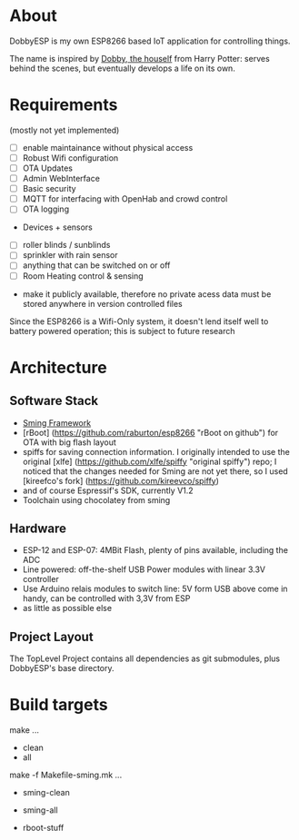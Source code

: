 # About
DobbyESP is my own ESP8266 based IoT application for controlling things.

The name is inspired by [Dobby, the houself](http://harrypotter.wikia.com/wiki/Dobby) from Harry Potter: serves behind the scenes, but eventually develops a life on its own.

# Requirements
(mostly not yet implemented)
* [ ] enable maintainance without physical access
* [ ] Robust Wifi configuration
* [ ] OTA Updates
* [ ] Admin WebInterface
* [ ] Basic security
* [ ] MQTT for interfacing with OpenHab and crowd control
* [ ] OTA logging
* Devices + sensors
 * [ ] roller blinds / sunblinds
 * [ ] sprinkler with rain sensor
 * [ ] anything that can be switched on or off
 * [ ] Room Heating control & sensing
* make it publicly available, therefore no private acess data must be stored anywhere in version controlled files

 Since the ESP8266 is a Wifi-Only system, it doesn't lend itself well to battery powered operation; this is subject to future research
 
# Architecture

## Software Stack
* [Sming Framework](https://github.com/anakod/Sming "Sming on github")
* [rBoot] (https://github.com/raburton/esp8266 "rBoot on github") for OTA with big flash layout
* spiffs for saving connection information. I originally intended to use the original [xlfe] (https://github.com/xlfe/spiffy "original spiffy") repo; I noticed that the changes needed for Sming are not yet there, so I used [kireefco's fork] (https://github.com/kireevco/spiffy)
* and of course Espressif's SDK, currently V1.2
* Toolchain using chocolatey from sming

## Hardware

* ESP-12 and ESP-07: 4MBit Flash, plenty of pins available, including the ADC
* Line powered: off-the-shelf USB Power modules with linear 3.3V controller
* Use Arduino relais modules to switch line: 5V form USB above come in handy, can be controlled with 3,3V from ESP
* as little as possible else

## Project Layout
The TopLevel Project contains all dependencies as git submodules, plus DobbyESP's base directory. 

# Build targets

make ...

* clean
* all

make -f Makefile-sming.mk ...
* sming-clean
* sming-all


* rboot-stuff


